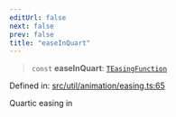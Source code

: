 ```yaml
---
editUrl: false
next: false
prev: false
title: "easeInQuart"
---
```


> `const` **easeInQuart**: [`TEasingFunction`](/api/fabric/namespaces/util/type-aliases/teasingfunction/)

Defined in: [src/util/animation/easing.ts:65](https://github.com/fabricjs/fabric.js/blob/9a792f4b7b8031f02ec7ea4ce8c99f810e45cfec/src/util/animation/easing.ts#L65)

Quartic easing in
